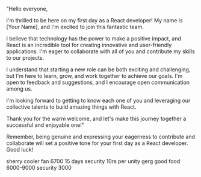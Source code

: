 "Hello everyone,

I'm thrilled to be here on my first day as a React developer! My name is [Your Name], and I'm excited to join this fantastic team.

I believe that technology has the power to make a positive impact, and React is an incredible tool for creating innovative and user-friendly applications. I'm eager to collaborate with all of you and contribute my skills to our projects.

I understand that starting a new role can be both exciting and challenging, but I'm here to learn, grow, and work together to achieve our goals. I'm open to feedback and suggestions, and I encourage open communication among us.

I'm looking forward to getting to know each one of you and leveraging our collective talents to build amazing things with React.

Thank you for the warm welcome, and let's make this journey together a successful and enjoyable one!"

Remember, being genuine and expressing your eagerness to contribute and collaborate will set a positive tone for your first day as a React developer. Good luck!

sherry 
 cooler fan
 6700 15 days security 10rs per unity
gerg 
good food
 6000-9000  security 3000


